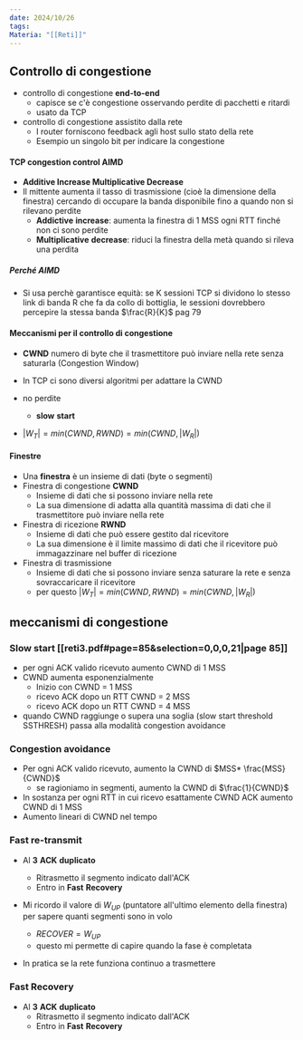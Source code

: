 ```yaml
---
date: 2024/10/26
tags: 
Materia: "[[Reti]]"
---
```

## Controllo di congestione
- controllo di congestione **end-to-end**
	- capisce se c'è congestione osservando perdite di pacchetti e ritardi 
	- usato da TCP
- controllo di congestione assistito dalla rete
	- I router forniscono feedback agli host sullo stato della rete
	- Esempio un singolo bit per indicare la congestione
#### TCP congestion control AIMD
- **Additive Increase Multiplicative Decrease**
- Il mittente aumenta il tasso di trasmissione (cioè la dimensione della finestra) cercando di occupare la banda disponibile fino a quando non si rilevano perdite
	- **Addictive** **increase**: aumenta la finestra di 1 MSS ogni RTT finché non ci sono perdite
	- **Multiplicative** **decrease**: riduci la finestra della metà quando si rileva una perdita

##### Perché AIMD
- Si usa perchè garantisce equità: se K sessioni TCP si dividono lo stesso link di banda R che fa da collo di bottiglia, le sessioni dovrebbero percepire la stessa banda $\frac{R}{K}$
pag 79

#### Meccanismi per il controllo di congestione
- **CWND** numero di byte che il trasmettitore può inviare nella rete senza saturarla (Congestion Window)
- In TCP ci sono diversi algoritmi per adattare la CWND
- no perdite
	- **slow** **start**

- $|W_{T}| = min(CWND, \, RWND) = min(CWND, \, |W_{R}|)$
#### Finestre
- Una **finestra** è un insieme di dati (byte o segmenti)
- Finestra di congestione **CWND**
	- Insieme di dati che si possono inviare nella rete
	- La sua dimensione di adatta alla quantità massima di dati che il trasmettitore può inviare nella rete
- Finestra di ricezione **RWND**
	- Insieme di dati che può essere gestito dal ricevitore
	- La sua dimensione è il limite massimo di dati che il ricevitore può immagazzinare nel buffer di ricezione
- Finestra di trasmissione 
	- Insieme di dati che si possono inviare senza saturare la rete e senza sovraccaricare il ricevitore
	- per questo $|W_{T}| = min(CWND, \, RWND) = min(CWND, \, |W_{R}|)$

## meccanismi di congestione

### Slow start [[reti3.pdf#page=85&selection=0,0,0,21|page 85]]
- per ogni ACK valido ricevuto aumento CWND di 1 MSS
- CWND aumenta esponenzialmente
	- Inizio con CWND = 1 MSS
	- ricevo ACK dopo un RTT CWND = 2 MSS
	- ricevo ACK dopo un RTT CWND = 4 MSS
- quando CWND raggiunge o supera una soglia (slow start threshold SSTHRESH) passa alla modalità congestion avoidance
### Congestion avoidance
- Per ogni ACK valido ricevuto, aumento la CWND di $MSS* \frac{MSS}{CWND}$ 
	- se ragioniamo in segmenti, aumento la CWND di $\frac{1}{CWND}$
- In sostanza per ogni RTT in cui ricevo esattamente CWND ACK aumento CWND di 1 MSS
- Aumento lineari di CWND nel tempo

### Fast re-transmit
- Al **3** **ACK** **duplicato**
	- Ritrasmetto il segmento indicato dall'ACK
	- Entro in **Fast** **Recovery**
- Mi ricordo il valore di $W_{UP}$ (puntatore all'ultimo elemento della finestra) per sapere quanti segmenti sono in volo 
	- $RECOVER = W_{UP}$
	- questo mi permette di capire quando la fase è completata
	
- In pratica se la rete funziona continuo a trasmettere
### Fast Recovery
- Al **3** **ACK** **duplicato**
	- Ritrasmetto il segmento indicato dall'ACK
	- Entro in **Fast** **Recovery**